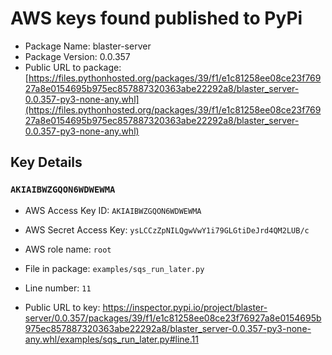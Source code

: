 # AWS keys found published to PyPi

* Package Name: blaster-server
* Package Version: 0.0.357
* Public URL to package: [https://files.pythonhosted.org/packages/39/f1/e1c81258ee08ce23f76927a8e0154695b975ec857887320363abe22292a8/blaster_server-0.0.357-py3-none-any.whl](https://files.pythonhosted.org/packages/39/f1/e1c81258ee08ce23f76927a8e0154695b975ec857887320363abe22292a8/blaster_server-0.0.357-py3-none-any.whl)

## Key Details

### `AKIAIBWZGQON6WDWEWMA`

* AWS Access Key ID: `AKIAIBWZGQON6WDWEWMA`
* AWS Secret Access Key: `ysLCCzZpNILQgwVwY1i79GLGtiDeJrd4QM2LUB/c` 
* AWS role name: `root`
* File in package: `examples/sqs_run_later.py`
* Line number: `11`

* Public URL to key: https://inspector.pypi.io/project/blaster-server/0.0.357/packages/39/f1/e1c81258ee08ce23f76927a8e0154695b975ec857887320363abe22292a8/blaster_server-0.0.357-py3-none-any.whl/examples/sqs_run_later.py#line.11


